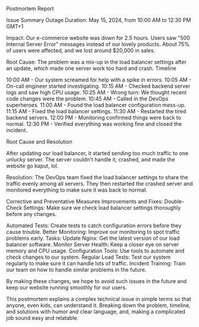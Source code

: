 Postmortem Report



Issue Summary
Outage Duration: May 15, 2024, from 10:00 AM to 12:30 PM GMT+1

Impact: Our e-commerce website was down for 2.5 hours. Users saw "500 Internal Server Error" messages instead of our lovely products. About 75% of users were affected, and we lost around $20,000 in sales.

Root Cause: The problem was a mix-up in the load balancer settings after an update, which made one server work too hard and crash.
Timeline

10:00 AM - Our system screamed for help with a spike in errors.
10:05 AM - On-call engineer started investigating.
10:15 AM - Checked backend server logs and saw high CPU usage.
10:25 AM - Wrong turn: We thought recent code changes were the problem.
10:45 AM - Called in the DevOps superheroes.
11:00 AM - Found the load balancer configuration mess-up.
11:15 AM - Fixed the load balancer settings.
11:30 AM - Restarted the tired backend servers.
12:00 PM - Monitoring confirmed things were back to normal.
12:30 PM - Verified everything was working fine and closed the incident.

Root Cause and Resolution

After updating our load balancer, it started sending too much traffic to one unlucky server. The server couldn't handle it, crashed, and made the website go kaput, lol.

Resolution: The DevOps team fixed the load balancer settings to share the traffic evenly among all servers. They then restarted the crashed server and monitored everything to make sure it was back to normal.

Corrective and Preventative Measures
Improvements and Fixes: Double-Check Settings: Make sure we check load balancer settings thoroughly before any changes.

Automated Tests: Create tests to catch configuration errors before they cause trouble.
Better Monitoring: Improve our monitoring to spot traffic problems early.
Tasks: Update Nginx: Get the latest version of our load balancer software.
Monitor Server Health: Keep a closer eye on server memory and CPU usage.
Configuration Tools: Use tools to automate and check changes to our system.
Regular Load Tests: Test our system regularly to make sure it can handle lots of traffic.
Incident Training: Train our team on how to handle similar problems in the future.

By making these changes, we hope to avoid such issues in the future and keep our website running smoothly for our users. 

This postmortem explains a complex technical issue in simple terms so that anyone, even kids, can understand it. Breaking down the problem, timeline, and solutions with humor and clear language, and, making a complicated job sound easy and relatable.
